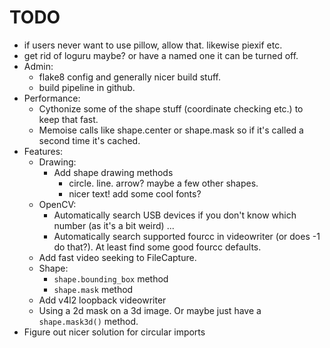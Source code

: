 # TODO

- if users never want to use pillow, allow that. likewise piexif etc.
- get rid of loguru maybe? or have a named one it can be turned off.
- Admin:
  - flake8 config and generally nicer build stuff.
  - build pipeline in github.
- Performance:
  - Cythonize some of the shape stuff (coordinate checking etc.) to keep that fast.
  - Memoise calls like shape.center or shape.mask so if it's called a second time it's cached.
- Features:
  - Drawing:
    - Add shape drawing methods
      - circle. line. arrow? maybe a few other shapes.
      - nicer text! add some cool fonts?
  - OpenCV:
    - Automatically search USB devices if you don't know which number (as it's a bit weird) ...
    - Automatically search supported fourcc in videowriter (or does -1 do that?). At least find some good fourcc defaults.
  - Add fast video seeking to FileCapture.
  - Shape:
    - `shape.bounding_box` method
    - `shape.mask` method
  - Add v4l2 loopback videowriter
  - Using a 2d mask on a 3d image. Or maybe just have a `shape.mask3d()` method.
- Figure out nicer solution for circular imports